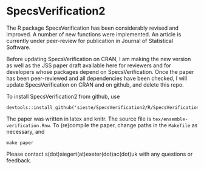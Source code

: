 # SpecsVerification2

The R package SpecsVerification has been considerably revised and improved. A number of new functions were implemented. An article is currently under peer-review for publication in Journal of Statistical Software.

Before updating SpecsVerification on CRAN, I am making the new version as well as the JSS paper draft available here for reviewers and for developers whose packages depend on SpecsVerification. Once the paper has been peer-reviewed and all dependencies have been checked, I will update SpecsVerification on CRAN and on github, and delete this repo.

To install SpecsVerification2 from github, use

    devtools::install_github('sieste/SpecsVerification2/R/SpecsVerification2')

The paper was written in latex and knitr. The source file is `tex/ensemble-verification.Rnw`. To (re)compile the paper, change paths in the `Makefile` as necessary, and

    make paper

Please contact s(dot)siegert(at)exeter(dot)ac(dot)uk with any questions or feedback.

